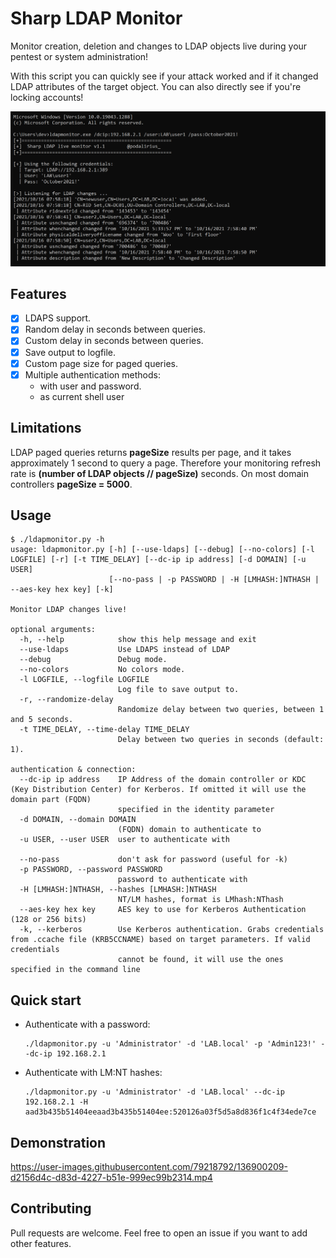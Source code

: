 # Sharp LDAP Monitor

Monitor creation, deletion and changes to LDAP objects live during your pentest or system administration!

With this script you can quickly see if your attack worked and if it changed LDAP attributes of the target object. You can also directly see if you're locking accounts!

![](./imgs/example.png)

## Features

 - [x] LDAPS support.
 - [x] Random delay in seconds between queries.
 - [x] Custom delay in seconds between queries.
 - [x] Save output to logfile.
 - [x] Custom page size for paged queries.
 - [x] Multiple authentication methods:
   - with user and password.
   - as current shell user

## Limitations

LDAP paged queries returns **pageSize** results per page, and it takes approximately 1 second to query a page. Therefore your monitoring refresh rate is **(number of LDAP objects // pageSize)** seconds. On most domain controllers **pageSize = 5000**.

## Usage

```
$ ./ldapmonitor.py -h
usage: ldapmonitor.py [-h] [--use-ldaps] [--debug] [--no-colors] [-l LOGFILE] [-r] [-t TIME_DELAY] [--dc-ip ip address] [-d DOMAIN] [-u USER]
                      [--no-pass | -p PASSWORD | -H [LMHASH:]NTHASH | --aes-key hex key] [-k]

Monitor LDAP changes live!

optional arguments:
  -h, --help            show this help message and exit
  --use-ldaps           Use LDAPS instead of LDAP
  --debug               Debug mode.
  --no-colors           No colors mode.
  -l LOGFILE, --logfile LOGFILE
                        Log file to save output to.
  -r, --randomize-delay
                        Randomize delay between two queries, between 1 and 5 seconds.
  -t TIME_DELAY, --time-delay TIME_DELAY
                        Delay between two queries in seconds (default: 1).

authentication & connection:
  --dc-ip ip address    IP Address of the domain controller or KDC (Key Distribution Center) for Kerberos. If omitted it will use the domain part (FQDN)
                        specified in the identity parameter
  -d DOMAIN, --domain DOMAIN
                        (FQDN) domain to authenticate to
  -u USER, --user USER  user to authenticate with

  --no-pass             don't ask for password (useful for -k)
  -p PASSWORD, --password PASSWORD
                        password to authenticate with
  -H [LMHASH:]NTHASH, --hashes [LMHASH:]NTHASH
                        NT/LM hashes, format is LMhash:NThash
  --aes-key hex key     AES key to use for Kerberos Authentication (128 or 256 bits)
  -k, --kerberos        Use Kerberos authentication. Grabs credentials from .ccache file (KRB5CCNAME) based on target parameters. If valid credentials
                        cannot be found, it will use the ones specified in the command line
```

## Quick start

 - Authenticate with a password:

    ```
    ./ldapmonitor.py -u 'Administrator' -d 'LAB.local' -p 'Admin123!' --dc-ip 192.168.2.1
    ```

 - Authenticate with LM:NT hashes:

    ```
    ./ldapmonitor.py -u 'Administrator' -d 'LAB.local' --dc-ip 192.168.2.1 -H aad3b435b51404eeaad3b435b51404ee:520126a03f5d5a8d836f1c4f34ede7ce
    ```

## Demonstration

https://user-images.githubusercontent.com/79218792/136900209-d2156d4c-d83d-4227-b51e-999ec99b2314.mp4

## Contributing

Pull requests are welcome. Feel free to open an issue if you want to add other features.
